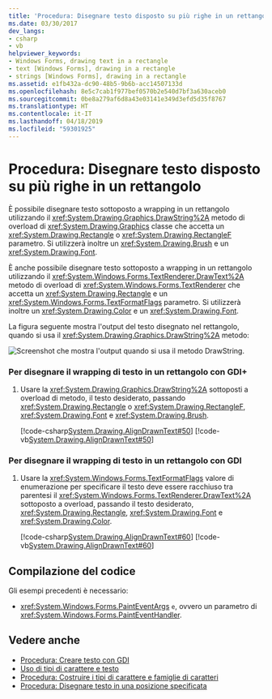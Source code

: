 ```yaml
---
title: 'Procedura: Disegnare testo disposto su più righe in un rettangolo'
ms.date: 03/30/2017
dev_langs:
- csharp
- vb
helpviewer_keywords:
- Windows Forms, drawing text in a rectangle
- text [Windows Forms], drawing in a rectangle
- strings [Windows Forms], drawing in a rectangle
ms.assetid: e1fb432a-dc90-48b5-9b6b-acc14507133d
ms.openlocfilehash: 8e5c7cab1f977bef0570b2e540d7bf3a630aceb0
ms.sourcegitcommit: 0be8a279af6d8a43e03141e349d3efd5d35f8767
ms.translationtype: HT
ms.contentlocale: it-IT
ms.lasthandoff: 04/18/2019
ms.locfileid: "59301925"
---
```

# <a name="how-to-draw-wrapped-text-in-a-rectangle"></a>Procedura: Disegnare testo disposto su più righe in un rettangolo
È possibile disegnare testo sottoposto a wrapping in un rettangolo utilizzando il <xref:System.Drawing.Graphics.DrawString%2A> metodo di overload di <xref:System.Drawing.Graphics> classe che accetta un <xref:System.Drawing.Rectangle> o <xref:System.Drawing.RectangleF> parametro. Si utilizzerà inoltre un <xref:System.Drawing.Brush> e un <xref:System.Drawing.Font>.  
  
 È anche possibile disegnare testo sottoposto a wrapping in un rettangolo utilizzando il <xref:System.Windows.Forms.TextRenderer.DrawText%2A> metodo di overload di <xref:System.Windows.Forms.TextRenderer> che accetta un <xref:System.Drawing.Rectangle> e un <xref:System.Windows.Forms.TextFormatFlags> parametro. Si utilizzerà inoltre un <xref:System.Drawing.Color> e un <xref:System.Drawing.Font>.  
  
 La figura seguente mostra l'output del testo disegnato nel rettangolo, quando si usa il <xref:System.Drawing.Graphics.DrawString%2A> metodo:
  
 ![Screenshot che mostra l'output quando si usa il metodo DrawString.](./media/how-to-draw-wrapped-text-in-a-rectangle/drawstring-method-font-text.png)  
  
### <a name="to-draw-wrapped-text-in-a-rectangle-with-gdi"></a>Per disegnare il wrapping di testo in un rettangolo con GDI+  
  
1. Usare la <xref:System.Drawing.Graphics.DrawString%2A> sottoposti a overload di metodo, il testo desiderato, passando <xref:System.Drawing.Rectangle> o <xref:System.Drawing.RectangleF>, <xref:System.Drawing.Font> e <xref:System.Drawing.Brush>.  
  
     [!code-csharp[System.Drawing.AlignDrawnText#50](~/samples/snippets/csharp/VS_Snippets_Winforms/System.Drawing.AlignDrawnText/CS/Form1.cs#50)]
     [!code-vb[System.Drawing.AlignDrawnText#50](~/samples/snippets/visualbasic/VS_Snippets_Winforms/System.Drawing.AlignDrawnText/VB/Form1.vb#50)]  
  
### <a name="to-draw-wrapped-text-in-a-rectangle-with-gdi"></a>Per disegnare il wrapping di testo in un rettangolo con GDI  
  
1. Usare la <xref:System.Windows.Forms.TextFormatFlags> valore di enumerazione per specificare il testo deve essere racchiuso tra parentesi il <xref:System.Windows.Forms.TextRenderer.DrawText%2A> sottoposto a overload, passando il testo desiderato, <xref:System.Drawing.Rectangle>, <xref:System.Drawing.Font> e <xref:System.Drawing.Color>.  
  
     [!code-csharp[System.Drawing.AlignDrawnText#60](~/samples/snippets/csharp/VS_Snippets_Winforms/System.Drawing.AlignDrawnText/CS/Form1.cs#60)]
     [!code-vb[System.Drawing.AlignDrawnText#60](~/samples/snippets/visualbasic/VS_Snippets_Winforms/System.Drawing.AlignDrawnText/VB/Form1.vb#60)]  
  
## <a name="compiling-the-code"></a>Compilazione del codice  
 Gli esempi precedenti è necessario:  
  
-   <xref:System.Windows.Forms.PaintEventArgs> `e`, ovvero un parametro di <xref:System.Windows.Forms.PaintEventHandler>.  
  
## <a name="see-also"></a>Vedere anche

- [Procedura: Creare testo con GDI](how-to-draw-text-with-gdi.md)
- [Uso di tipi di carattere e testo](using-fonts-and-text.md)
- [Procedura: Costruire i tipi di carattere e famiglie di caratteri](how-to-construct-font-families-and-fonts.md)
- [Procedura: Disegnare testo in una posizione specificata](how-to-draw-text-at-a-specified-location.md)

